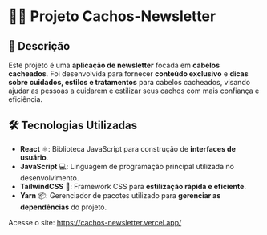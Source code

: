 # 💁‍♀️ Projeto Cachos-Newsletter

## 📜 Descrição

Este projeto é uma **aplicação de newsletter** focada em **cabelos cacheados**. Foi desenvolvida para fornecer **conteúdo exclusivo** e **dicas sobre cuidados, estilos e tratamentos** para cabelos cacheados, visando ajudar as pessoas a cuidarem e estilizar seus cachos com mais confiança e eficiência.

## 🛠️ Tecnologias Utilizadas

- **React** ⚛️: Biblioteca JavaScript para construção de **interfaces de usuário**.
- **JavaScript** 💻: Linguagem de programação principal utilizada no desenvolvimento.
- **TailwindCSS** 🎨: Framework CSS para **estilização rápida e eficiente**.
- **Yarn** 📦: Gerenciador de pacotes utilizado para **gerenciar as dependências** do projeto.

Acesse o site: https://cachos-newsletter.vercel.app/
